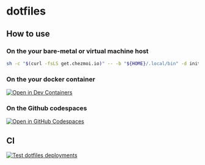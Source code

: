 # dotfiles

## How to use
### On the your bare-metal or virtual machine host
```bash
sh -c "$(curl -fsLS get.chezmoi.io)" -- -b "${HOME}/.local/bin" -d init --apply codequokka
```

### On the your docker container
[![Open in Dev Containers](https://img.shields.io/static/v1?label=Dev%20Containers&message=Open&color=blue&logo=visualstudiocode)](https://vscode.dev/redirect?url=vscode://ms-vscode-remote.remote-containers/cloneInVolume?url=https://github.com/codequokka/dotfiles)

### On the Github codespaces
[![Open in GitHub Codespaces](https://github.com/codespaces/badge.svg)](https://codespaces.new/codequokka/dotfiles)


## CI
[![Test dotfiles deployments](https://github.com/codequokka/dotfiles/actions/workflows/test.yaml/badge.svg)](https://github.com/codequokka/dotfiles/actions/workflows/test.yaml)
